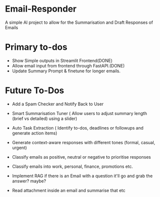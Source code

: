 # Email-Responder
A simple AI project to allow for the Summarisation and Draft Responses of Emails

# Primary to-dos
- Show Simple outputs in Streamlit Frontend(DONE)
- Allow email input from frontend through FastAPI.(DONE)
- Update Summary Prompt & finetune for longer emails. 

# Future To-Dos
- Add a Spam Checker and Notify Back to User
- Smart Summarisation Tuner ( Allow users to adjust summary length (brief vs detailed) using a slider)
- Auto Task Extraction ( Identify to-dos, deadlines or followups and generate action items)
- Generate context-aware responses with different tones (formal, casual, urgent)
- Classify emails as positive, neutral or negative to prioritise responses
- Classify emails into work, personal, finance, promotions etc.

- Implement RAG if there is an Email with a question it'll go and grab the answer? maybe?
- Read attachment inside an email and summarise that etc